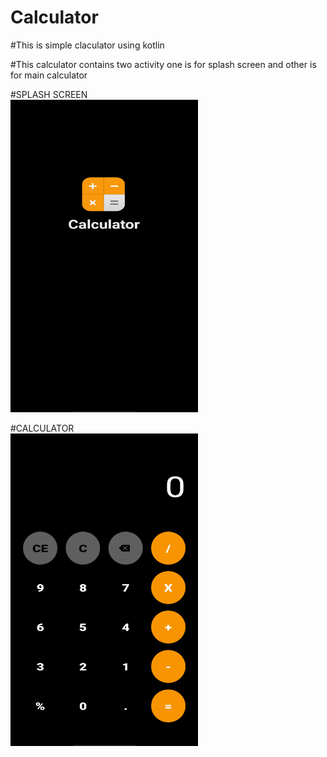 # Calculator

#This is simple claculator using kotlin

#This calculator contains two activity one is for splash screen and other is for main calculator


#SPLASH SCREEN
</br>
<img src = "images/IMG_20210830_133005.jpg" width="300" height="500">

#CALCULATOR
</br>
<img src = "images/IMG_20210830_133016.jpg" width="300" height="500">
